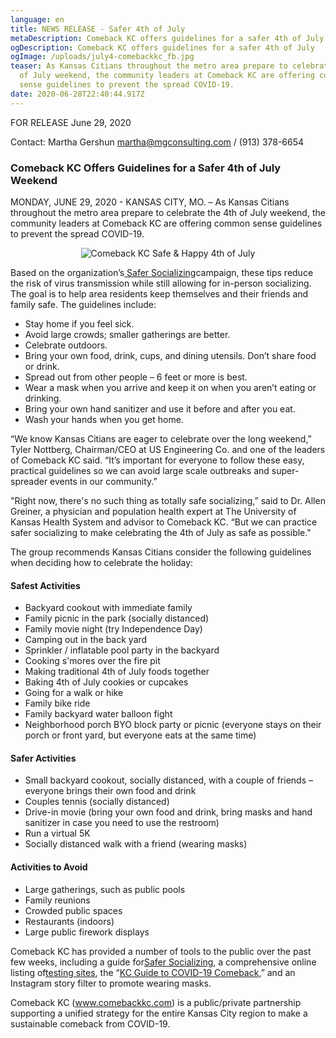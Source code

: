```yaml
---
language: en
title: NEWS RELEASE - Safer 4th of July
metaDescription: Comeback KC offers guidelines for a safer 4th of July
ogDescription: Comeback KC offers guidelines for a safer 4th of July
ogImage: /uploads/july4-comebackkc_fb.jpg
teaser: As Kansas Citians throughout the metro area prepare to celebrate the 4th
  of July weekend, the community leaders at Comeback KC are offering common
  sense guidelines to prevent the spread COVID-19.
date: 2020-06-28T22:40:44.917Z
---
```

FOR RELEASE June 29, 2020

Contact: Martha Gershun martha@mgconsulting.com / (913) 378-6654

### Comeback KC Offers Guidelines for a Safer 4th of July Weekend

MONDAY, JUNE 29, 2020 - KANSAS CITY, MO. – As Kansas Citians throughout the metro area prepare to celebrate the 4th of July weekend, the community leaders at Comeback KC are offering common sense guidelines to prevent the spread COVID-19.

<center>

![Comeback KC Safe & Happy 4th of July](/uploads/july4-comebackkc.jpg "Comeback KC Safe & Happy 4th of July")

</center>

Based on the organization’s[ Safer Socializing](https://comebackkc.s3-us-west-2.amazonaws.com/Comeback+KC+Safer+Socializing+Poster+5.pdf)campaign, these tips reduce the risk of virus transmission while still allowing for in-person socializing. The goal is to help area residents keep themselves and their friends and family safe. The guidelines include:

* Stay home if you feel sick.
* Avoid large crowds; smaller gatherings are better.
* Celebrate outdoors.
* Bring your own food, drink, cups, and dining utensils. Don’t share food or drink.
* Spread out from other people – 6 feet or more is best.
* Wear a mask when you arrive and keep it on when you aren’t eating or drinking.
* Bring your own hand sanitizer and use it before and after you eat.
* Wash your hands when you get home.

“We know Kansas Citians are eager to celebrate over the long weekend,” Tyler Nottberg, Chairman/CEO at US Engineering Co. and one of the leaders of Comeback KC said. “It’s important for everyone to follow these easy, practical guidelines so we can avoid large scale outbreaks and super-spreader events in our community.”

"Right now, there's no such thing as totally safe socializing,” said to Dr. Allen Greiner, a physician and population health expert at The University of Kansas Health System and advisor to Comeback KC. “But we can practice safer socializing to make celebrating the 4th of July as safe as possible."

The group recommends Kansas Citians consider the following guidelines when deciding how to celebrate the holiday:

#### Safest Activities

* Backyard cookout with immediate family
* Family picnic in the park (socially distanced)
* Family movie night (try Independence Day)
* Camping out in the back yard
* Sprinkler / inflatable pool party in the backyard
* Cooking s'mores over the fire pit
* Making traditional 4th of July foods together
* Baking 4th of July cookies or cupcakes
* Going for a walk or hike
* Family bike ride
* Family backyard water balloon fight
* Neighborhood porch BYO block party or picnic (everyone stays on their porch or front yard, but everyone eats at the same time)

#### Safer Activities

* Small backyard cookout, socially distanced, with a couple of friends – everyone brings their own food and drink
* Couples tennis (socially distanced)
* Drive-in movie (bring your own food and drink, bring masks and hand sanitizer in case you need to use the restroom)
* Run a virtual 5K
* Socially distanced walk with a friend (wearing masks)

#### Activities to Avoid

* Large gatherings, such as public pools
* Family reunions
* Crowded public spaces
* Restaurants (indoors)
* Large public firework displays

Comeback KC has provided a number of tools to the public over the past few weeks, including a guide for[Safer Socializing](https://comebackkc.s3-us-west-2.amazonaws.com/Comeback+KC+Safer+Socializing+Poster+5.pdf), a comprehensive online listing of[testing sites](https://www.comebackkc.com/kc-covid-testing-locations/), the “[KC Guide to COVID-19 Comeback](https://comebackkc.s3-us-west-2.amazonaws.com/Comeback+KC+Infgraphic+Poster.pdf),” and an Instagram story filter to promote wearing masks.

Comeback KC (www.comebackkc.com) is a public/private partnership supporting a unified strategy for the entire Kansas City region to make a sustainable comeback from COVID-19.